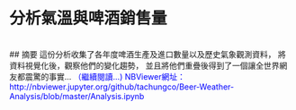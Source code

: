 # 分析氣溫與啤酒銷售量
<br />  
## 摘要
這份分析收集了各年度啤酒生產及進口數量以及歷史氣象觀測資料，  
將資料視覺化後，觀察他們的變化趨勢，
並且將他們重疊後得到了一個讓全世界網友都震驚的事實...
<font color="blue">（繼續閱讀...)<font>
NBViewer網址：http://nbviewer.jupyter.org/github/tachungco/Beer-Weather-Analysis/blob/master/Analysis.ipynb
